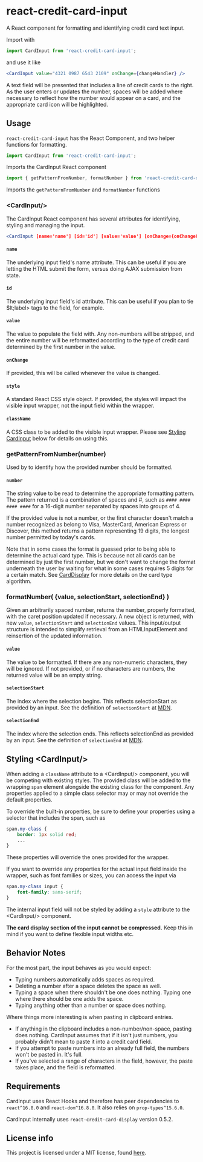 # react-credit-card-input

A React component for formatting and identifying credit card text input.

Import with

```js
import CardInput from 'react-credit-card-input';
```

and use it like

```jsx
<CardInput value="4321 0987 6543 2109" onChange={changeHandler} />
```

A text field will be presented that includes a line of credit cards to the right. As the user enters or updates the number, spaces will be added where necessary to reflect how the number would appear on a card, and the appropriate card icon will be highlighted.

## Usage

`react-credit-card-input` has the React Component, and two helper functions for formatting.

```js
import CardInput from 'react-credit-card-input';
```
Imports the CardInput React component


```js
import { getPatternFromNumber, formatNumber } from 'react-credit-card-display';
```
Imports the `getPatternFromNumber` and `formatNumber` functions

### &lt;CardInput/>
The CardInput React component has several attributes for identifying, styling and managing the input.

```jsx
<CardInput [name='name'] [id='id'] [value='value'] [onChange={onChangeHandler}] [style={ {styleObj} }] [className='className'] />
```

#### `name`

The underlying input field's name attribute. This can be useful if you are letting the HTML submit the form, versus doing AJAX submission from state.

#### `id`

The underlying input field's id attribute. This can be useful if you plan to tie $lt;label> tags to the field, for example.

#### `value`

The value to populate the field with. Any non-numbers will be stripped, and the entire number will be reformatted according to the type of credit card determined by the first number in the value.

#### `onChange`

If provided, this will be called whenever the value is changed.

#### `style`

A standard React CSS style object. If provided, the styles will impact the visible input wrapper, not the input field within the wrapper.

#### `className`

A CSS class to be added to the visible input wrapper. Please see [Styling CardInput](#styling) below for details on using this.

### getPatternFromNumber(number)
Used by <CardInput/> to identify how the provided number should be formatted.

#### `number`

The string value to be read to determine the appropriate formatting pattern. The pattern returned is a combination of spaces and #, such as `#### #### #### ####` for a 16-digit number separated by spaces into groups of 4.

If the provided value is not a number, or the first character doesn't match a number recognized as belong to Visa, MasterCard, American Express or Discover, this method returns a pattern representing 19 digits, the longest number permitted by today's cards.

Note that in some cases the format is guessed prior to being able to determine the actual card type. This is because not all cards can be determined by just the first number, but we don't want to change the format underneath the user by waiting for what in some cases requires 5 digits for a certain match. See [CardDisplay](/landisdesign/react-card-display) for more details on the card type algorithm.

### formatNumber( {value, selectionStart, selectionEnd} )
Given an arbitrarily spaced number, returns the number, properly formatted, with the caret position updated if necessary. A new object is returned, with new `value`, `selectionStart` and `selectionEnd` values. This input/output structure is intended to simplify retrieval from an HTMLInputElement and reinsertion of the updated information.

#### `value`

The value to be formatted. If there are any non-numeric characters, they will be ignored. If not provided, or if no characters are numbers, the returned value will be an empty string.

#### `selectionStart`

The index where the selection begins. This reflects selectionStart as provided by an input. See the definition of `selectionStart` at [MDN](https://developer.mozilla.org/en-US/docs/Web/API/HTMLInputElement).

#### `selectionEnd`

The index where the selection ends. This reflects selectionEnd as provided by an input. See the definition of `selectionEnd` at [MDN](https://developer.mozilla.org/en-US/docs/Web/API/HTMLInputElement).

## <a name="styling"></a>Styling &lt;CardInput/>

When adding a `className` attribute to a &lt;CardInput/> component, you will be competing with existing styles. The provided class will be added to the wrapping `span` element alongside the existing class for the component. Any properties applied to a simple class selector may or may not override the default properties.

To override the built-in properties, be sure to define your properties using a selector that includes the span, such as

```css
span.my-class {
	border: 1px solid red;
	...
}
```

These properties will override the ones provided for the wrapper.

If you want to override any properties for the actual input field inside the wrapper, such as font families or sizes, you can access the input via

```css
span.my-class input {
	font-family: sans-serif;
}
```

The internal input field will not be styled by adding a `style` attribute to the &lt;CardInput/> component.

__The card display section of the input cannot be compressed.__ Keep this in mind if you want to define flexible input widths etc.

## Behavior Notes

For the most part, the input behaves as you would expect:

- Typing numbers automatically adds spaces as required.
- Deleting a number after a space deletes the space as well.
- Typing a space when there shouldn't be one does nothing. Typing one where there should be one adds the space.
- Typing anything other than a number or space does nothing.

Where things more interesting is when pasting in clipboard entries.

- If anything in the clipboard includes a non-number/non-space, pasting does nothing. CardInput assumes that if it isn't just numbers, you probably didn't mean to paste it into a credit card field.
- If you attempt to paste numbers into an already full field, the numbers won't be pasted in. It's full.
- If you've selected a range of characters in the field, however, the paste takes place, and the field is reformatted.

## Requirements

CardInput uses React Hooks and therefore has peer dependencies to `react^16.8.0` and `react-dom^16.8.0`. It also relies on `prop-types^15.6.0`.

CardInput internally uses `react-credit-card-display` version 0.5.2.

## License info

This project is licensed under a MIT license, found [here](./LICENSE.md).
